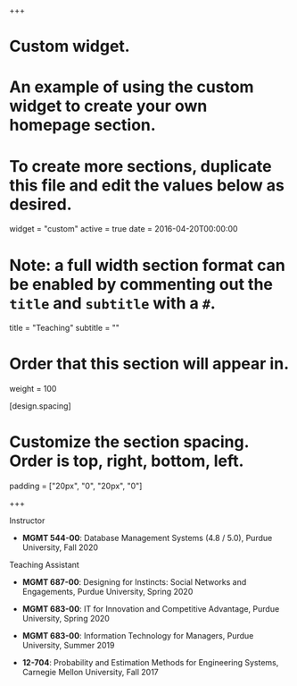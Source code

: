 +++
# Custom widget.
# An example of using the custom widget to create your own homepage section.
# To create more sections, duplicate this file and edit the values below as desired.
widget = "custom"
active = true
date = 2016-04-20T00:00:00

# Note: a full width section format can be enabled by commenting out the `title` and `subtitle` with a `#`.
title = "Teaching"
subtitle = ""

# Order that this section will appear in.
weight = 100

[design.spacing]
# Customize the section spacing. Order is top, right, bottom, left.
  padding = ["20px", "0", "20px", "0"]

+++

Instructor

- **MGMT 544-00**: Database Management Systems (4.8 / 5.0), Purdue University, Fall 2020

Teaching Assistant

- **MGMT 687-00**: Designing for Instincts: Social Networks and Engagements, Purdue University, Spring 2020

- **MGMT 683-00**: IT for Innovation and Competitive Advantage, Purdue University, Spring 2020

- **MGMT 683-00**: Information Technology for Managers, Purdue University, Summer 2019

- **12-704**: Probability and Estimation Methods for Engineering Systems, Carnegie Mellon University, Fall 2017 

